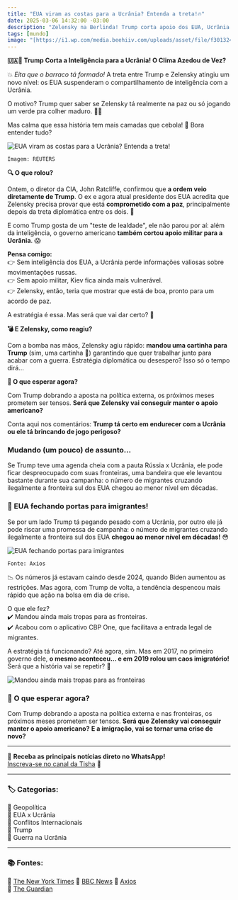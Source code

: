 ```yaml
---
title: "EUA viram as costas para a Ucrânia? Entenda a treta!🔥"
date: 2025-03-06 14:32:00 -03:00
description: "Zelensky na Berlinda! Trump corta apoio dos EUA, Ucrânia pode ficar vulnerável na guerra. 😨"
tags: [mundo]
image: "[https://i1.wp.com/media.beehiiv.com/uploads/asset/file/f301324d-dcbc-46e0-9b4e-dab63a77cf6c/image.png?resize=750,375)"
---
```


**🇺🇦🚫 Trump Corta a Inteligência para a Ucrânia! O Clima Azedou de Vez?**

💥 _Eita que o barraco tá formado!_ A treta entre Trump e Zelensky atingiu um novo nível: os EUA suspenderam o compartilhamento de inteligência com a Ucrânia. 

O motivo? Trump quer saber se Zelensky tá realmente na paz ou só jogando um verde pra colher maduro. 🍏😬

Mas calma que essa história tem mais camadas que cebola! 🧅 
Bora entender tudo?

![EUA viram as costas para a Ucrânia? Entenda a treta!](https://i1.wp.com/media.beehiiv.com/uploads/asset/file/f301324d-dcbc-46e0-9b4e-dab63a77cf6c/image.png?resize=750,375)

    Imagem: REUTERS


**🔍 O que rolou?**

Ontem, o diretor da CIA, John Ratcliffe, confirmou que **a ordem veio diretamente de Trump**. O ex e agora atual presidente dos EUA acredita que Zelensky precisa provar que está **comprometido com a paz**, principalmente depois da treta diplomática entre os dois. 👀

E como Trump gosta de um "teste de lealdade", ele não parou por aí: além da inteligência, o governo americano **também cortou apoio militar para a Ucrânia**. 😱

**Pensa comigo:**  
👉 Sem inteligência dos EUA, a Ucrânia perde informações valiosas sobre movimentações russas.  
👉 Sem apoio militar, Kiev fica ainda mais vulnerável.  
👉 Zelensky, então, teria que mostrar que está de boa, pronto para um acordo de paz.

A estratégia é essa. Mas será que vai dar certo? 🤔

 **💣 E Zelensky, como reagiu?**

Com a bomba nas mãos, Zelensky agiu rápido: **mandou uma cartinha para Trump** (sim, uma cartinha 📝) garantindo que quer trabalhar junto para acabar com a guerra. Estratégia diplomática ou desespero? Isso só o tempo dirá...

 **👀 O que esperar agora?**

Com Trump dobrando a aposta na política externa, os próximos meses prometem ser tensos. **Será que Zelensky vai conseguir manter o apoio americano?**

Conta aqui nos comentários: **Trump tá certo em endurecer com a Ucrânia ou ele tá brincando de jogo perigoso?**

### **Mudando (um pouco) de assunto…**

Se Trump teve uma agenda cheia com a pauta Rússia x Ucrânia, ele pode ficar despreocupado com suas fronteiras, uma bandeira que ele levantou bastante durante sua campanha: o número de migrantes cruzando ilegalmente a fronteira sul dos EUA chegou ao menor nível em décadas.

### **🚪 EUA fechando portas para imigrantes!**

Se por um lado Trump tá pegando pesado com a Ucrânia, por outro ele já pode riscar uma promessa de campanha: o número de migrantes cruzando ilegalmente a fronteira sul dos EUA **chegou ao menor nível em décadas!** 😳

![EUA fechando portas para imigrantes](https://media.beehiiv.com/uploads/asset/file/5500616a-51ee-4efc-bfde-d0cb57f8bbce/image.png)

    Fonte: Axios

📉 Os números já estavam caindo desde 2024, quando Biden aumentou as restrições. Mas agora, com Trump de volta, a tendência despencou mais rápido que ação na bolsa em dia de crise.

O que ele fez?  
✔️ Mandou ainda mais tropas para as fronteiras.  
✔️ Acabou com o aplicativo CBP One, que facilitava a entrada legal de migrantes.

A estratégia tá funcionando? Até agora, sim. Mas em 2017, no primeiro governo dele, **o mesmo aconteceu... e em 2019 rolou um caos imigratório!** Será que a história vai se repetir? 🧐

![Mandou ainda mais tropas para as fronteiras](https://i1.wp.com/images.axios.com/Vjsdh4n5PAHuSUsjS9zM7JawX_c=/0x0:8667x4875/1920x1080/2025/01/16/1737058860527.jpg?resize=750,375)

### **👀 O que esperar agora?**

Com Trump dobrando a aposta na política externa e nas fronteiras, os próximos meses prometem ser tensos. **Será que Zelensky vai conseguir manter o apoio americano?** **E a imigração, vai se tornar uma crise de novo?**

---

🌟 **Receba as principais notícias direto no WhatsApp!**  
<a href="https://www.whatsapp.com/channel/0029VaiPYBPLo4heVf0U3u2d" target="_blank" rel="noopener noreferrer">Inscreva-se no canal da Tisha</a> 📲

---

### **🏷️ Categorias:**

📌 Geopolítica  
📌 EUA x Ucrânia  
📌 Conflitos Internacionais  
📌 Trump  
📌 Guerra na Ucrânia

----------

### **📚 Fontes:**

📖 <a href="https://www.nytimes.com/2025/03/03/us/politics/trump-ukraine-military-aid.html" target="_blank" rel="noopener noreferrer">The New York Times</a>
📖 <a href="https://www.bbc.com/news/articles/c4gde1zj5pyo" target="_blank" rel="noopener noreferrer">BBC News</a>
📖 [Axios](https://www.axios.com/2025/03/04/illegal-border-crossings-february-decline-trump)  
📖 [The Guardian](https://www.theguardian.com/us-news/2025/jan/22/trump-troops-border-immigration)
